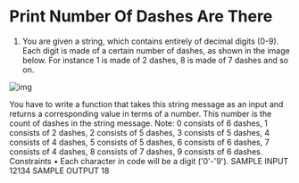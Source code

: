 # Print Number Of Dashes Are There
1.	You are given a string, which contains entirely of decimal digits (0-9). Each digit is made of a certain number of dashes, as shown in the image below. For instance 1 is made of 2 dashes, 8 is made of 7 dashes and so on.

![img](https://user-images.githubusercontent.com/38392653/47554760-b34e3880-d927-11e8-9220-46d75a86d471.png)


You have to write a function that takes this string message as an input and returns a corresponding value in terms of a number. This number is the count of dashes in the string message.
Note:
0 consists of 6 dashes, 1 consists of 2 dashes, 2 consists of 5 dashes, 3 consists of 5 dashes, 4 consists of 4 dashes, 5 consists of 5 dashes, 6 consists of 6 dashes, 7 consists of 4 dashes, 8 consists of 7 dashes, 9 consists of 6 dashes.
Constraints
•	Each character in code will be a digit ('0'-'9').
SAMPLE INPUT
 12134
SAMPLE OUTPUT
 18
